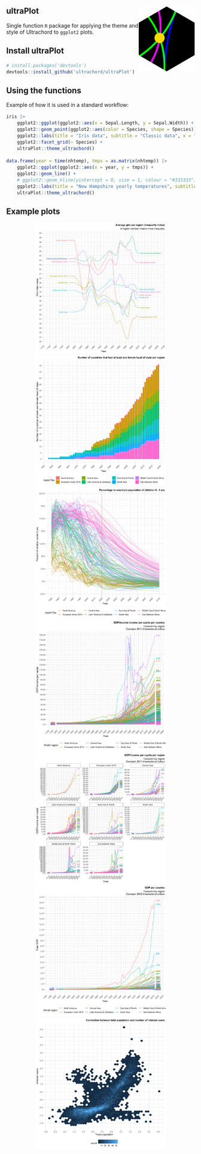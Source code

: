 ## ultraPlot  <img src="./.graphics/ultrachord-logo-hex-transparent-background.png" width="150" align="right">

Single function `R` package for applying the theme and style of Ultrachord to `ggplot2` plots.

## Install ultraPlot

```r
# install.packages('devtools')
devtools::install_github('ultrachord/ultraPlot')
```

## Using the functions

Example of how it is used in a standard workflow:

```r
iris |>
	ggplot2::ggplot(ggplot2::aes(x = Sepal.Length, y = Sepal.Width)) +
	ggplot2::geom_point(ggplot2::aes(color = Species, shape = Species)) +
	ggplot2::labs(title = "Iris data", subtitle = "Classic data", x = "Sepal Length", y = "Sepal Width") +
	ggplot2::facet_grid(~ Species) +
	ultraPlot::theme_ultrachord()

data.frame(year = time(nhtemp), tmps = as.matrix(nhtemp)) |>
	ggplot2::ggplot(ggplot2::aes(x = year, y = tmps)) +
	ggplot2::geom_line() +
	# ggplot2::geom_hline(yintercept = 0, size = 1, colour = "#333333") +
	ggplot2::labs(title = "New Hampshire yearly temperatures", subtitle = "Collected between 1912 and 1971", x = "Year", y = "Average temperature") +
	ultraPlot::theme_ultrachord()
```

## Example plots

<p align="center">
    <img src="./.graphics/countries-inequality-line-1.png" width="350">
    <img src="./.graphics/countries-1-fhos-1.png" width="350">
    <img src="./.graphics/countries-u5pop-prc-1.png" width="350">
    <img src="./.graphics/gdp-per-capita-1.png" width="350">
    <img src="./.graphics/gdp-per-capita-2.png" width="350">
    <img src="./.graphics/gdp-per-country-1.png" width="350">
    <img src="./.graphics/pop-to-internet-users.png" width="350">
</p>
